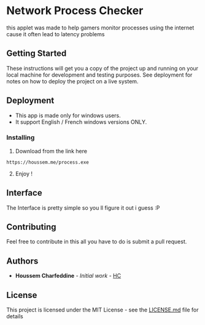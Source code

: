 # Network Process Checker

 this applet was made to help gamers monitor processes using the internet cause it often lead to latency problems

## Getting Started

These instructions will get you a copy of the project up and running on your local machine for development and testing purposes. See deployment for notes on how to deploy the project on a live system.

## Deployment

* This app is made only for windows users.
* It support English / French windows versions ONLY.


### Installing

1. Download from the link here 

```
https://houssem.me/process.exe

```

2. Enjoy !



## Interface

The Interface is pretty simple so you ll figure it out i guess :P



## Contributing

Feel free to contribute in this all you have to do is submit a pull request.



## Authors

* **Houssem Charfeddine** - *Initial work* - [HC](https://github.com/HoussemCharf)


## License

This project is licensed under the MIT License - see the [LICENSE.md](LICENSE) file for details

